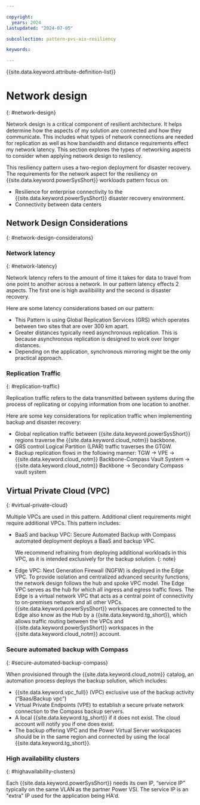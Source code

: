 ```yaml
---

copyright:
  years: 2024
lastupdated: "2024-07-05"

subcollection: pattern-pvs-aix-resiliency

keywords:

---
```


{{site.data.keyword.attribute-definition-list}}

# Network design
{: #network-design}

Network design is a critical component of resilient architecture. It helps determine how the aspects of my solution are connected and how they communicate. This includes what types of network connections are needed for replication as well as how bandwidth and distance requirements effect my network latency. This section explores the types of networking aspects to consider when applying network design to resliency. 

This resiliency pattern uses a two-region deployment for disaster recovery. The requirements for the network aspect for the resiliency on {{site.data.keyword.powerSysShort}} workloads pattern focus on:

- Resilience for enterprise connectivity to the {{site.data.keyword.powerSysShort}} disaster recovery environment.
- Connectivity between data centers

## Network Design Considerations
{: #network-design-consideratons}

### Network latency
{: #network-latency}

Network latency refers to the amount of time it takes for data to travel from one point to another across a network. In our pattern latency effects 2 aspects. The first one is high availibiility and the second is disaster recovery. 

Here are some latency considerations based on our pattern:

- This Pattern is using Global Replication Services (GRS) which operates between two sites that are over 300 km apart. 
- Greater distances typically need asynchronous replication. This is because asynchronous replication is designed to work over longer distances. 
- Depending on the application, synchronous mirroring might be the only practical approach.

### Replication Traffic
{: #replication-traffic}

Replication traffic refers to the data transmitted between systems during the process of replicating or copying information from one location to another. 

Here are some key considerations for replication traffic when implementing backup and disaster recovery:

- Global replication traffic between {{site.data.keyword.powerSysShort}} regions traverse the {{site.data.keyword.cloud_notm}} backbone.
- GRS control Logical Partition (LPAR) traffic traverses the GTGW.
- Backup replication flows in the following manner: TGW -> VPE -> {{site.data.keyword.cloud_notm}} Backbone-Compass Vault System -> {{site.data.keyword.cloud_notm}} Backbone -> Secondary Compass vault system

## Virtual Private Cloud (VPC)
{: #virtual-private-cloud}

Multiple VPCs are used in this pattern. Additional client requirements might require additional VPCs. This pattern includes:

- BaaS and backup VPC: Secure Automated Backup with Compass automated deployment deploys a BaaS and backup VPC. 

    We recommend refraining from deploying additional workloads in this VPC, as it is intended exclusively for the backup solution.
    {: note}

- Edge VPC: Next Generation Firewall (NGFW) is deployed in the Edge VPC. To provide isolation and centralized advanced security functions, the network design follows the hub and spoke VPC model. The Edge VPC serves as the hub for which all ingress and egress traffic flows. The Edge is a virtual network VPC that acts as a central point of connectivity to on-premises network and all other VPCs. {{site.data.keyword.powerSysShort}} workspaces are connected to the Edge also know as the Hub by a {{site.data.keyword.tg_short}}, which allows traffic routing between the VPCs and {{site.data.keyword.powerSysShort}} workspaces in the {{site.data.keyword.cloud_notm}} account.

### Secure automated backup with Compass
{: #secure-automated-backup-compass}

When provisioned through the {{site.data.keyword.cloud_notm}} catalog, an automation process deploys the backup solution, which includes:

- {{site.data.keyword.vpc_full}} (VPC) exclusive use of the backup activity (“Baas/Backup vpc”)
- Virtual Private Endpoints (VPE) to establish a secure private network connection to the Compass backup servers.
- A local {{site.data.keyword.tg_short}} if it does not exist. The cloud account will notify you if one does exist. 
- The backup offering VPC and the Power Virtual Server workspaces should be in the same region and connected by using the local {{site.data.keyword.tg_short}}.

### High availability clusters
{: #highavailability-clusters}

Each {{site.data.keyword.powerSysShort}} needs its own IP, “service IP” typically on the same VLAN as the partner Power VSI. The service IP is an "extra" IP used for the application being HA'd.
